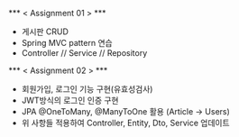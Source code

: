  ***  < Assignment 01 > ***
 - 게시판 CRUD
 - Spring MVC pattern 연습
 - Controller // Service // Repository
 

***  < Assignment 02 > ***
- 회원가입, 로그인 기능 구현(유효성검사)
- JWT방식의 로그인 인증 구현
- JPA @OneToMany, @ManyToOne 활용 (Article -> Users)
- 위 사항들 적용하여 Controller, Entity, Dto, Service 업데이트

